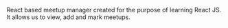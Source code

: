React based meetup manager created for the purpose of learning React JS. It allows us to view, add and mark meetups.